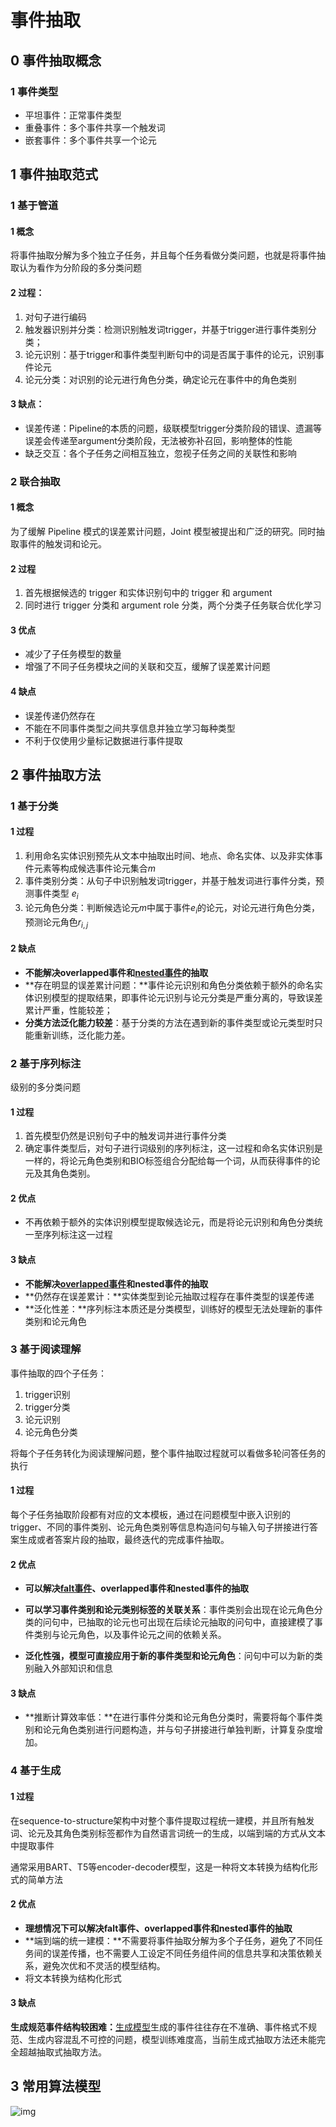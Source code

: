 # 事件抽取

## 0 事件抽取概念

### 1 事件类型

+ 平坦事件：正常事件类型
+ 重叠事件：多个事件共享一个触发词
+ 嵌套事件：多个事件共享一个论元

## 1 事件抽取范式

### 1 基于管道

#### 1 概念

将事件抽取分解为多个独立子任务，并且每个任务看做分类问题，也就是将事件抽取认为看作为分阶段的多分类问题

#### 2 过程：

1. 对句子进行编码
2. 触发器识别并分类：检测识别触发词trigger，并基于trigger进行事件类别分类；
3. 论元识别：基于trigger和事件类型判断句中的词是否属于事件的论元，识别事件论元
4. 论元分类：对识别的论元进行角色分类，确定论元在事件中的角色类别

#### 3 缺点：

+ 误差传递：Pipeline的本质的问题，级联模型trigger分类阶段的错误、遗漏等误差会传递至argument分类阶段，无法被弥补召回，影响整体的性能
+ 缺乏交互：各个子任务之间相互独立，忽视子任务之间的关联性和影响

### 2 联合抽取

#### 1 概念

为了缓解 Pipeline 模式的误差累计问题，Joint 模型被提出和广泛的研究。同时抽取事件的触发词和论元。

#### 2 过程

1. 首先根据候选的 trigger 和实体识别句中的 trigger 和 argument
2. 同时进行 trigger 分类和 argument role 分类，两个分类子任务联合优化学习

#### 3 优点

+ 减少了子任务模型的数量
+ 增强了不同子任务模块之间的关联和交互，缓解了误差累计问题

#### 4 缺点

+ 误差传递仍然存在
+ 不能在不同事件类型之间共享信息并独立学习每种类型
+ 不利于仅使用少量标记数据进行事件提取

## 2 事件抽取方法

### 1 基于分类

#### 1 过程

1. 利用命名实体识别预先从文本中抽取出时间、地点、命名实体、以及非实体事件元素等构成候选事件论元集合$m$
2. 事件类别分类：从句子中识别触发词trigger，并基于触发词进行事件分类，预测事件类型 $e_i$ 
3. 论元角色分类：判断候选论元$m$中属于事件$e_i$的论元，对论元进行角色分类，预测论元角色$r_{i,j}$

#### 2 缺点

+ **不能解决overlapped事件和[nested事件](https://www.zhihu.com/search?q=nested事件&search_source=Entity&hybrid_search_source=Entity&hybrid_search_extra={"sourceType"%3A"answer"%2C"sourceId"%3A2789717634})的抽取**
+ **存在明显的误差累计问题：**事件论元识别和角色分类依赖于额外的命名实体识别模型的提取结果，即事件论元识别与论元分类是严重分离的，导致误差累计严重，性能较差；
+ **分类方法泛化能力较差**：基于分类的方法在遇到新的事件类型或论元类型时只能重新训练，泛化能力差。

### 2 基于序列标注

级别的多分类问题

#### 1 过程

1. 首先模型仍然是识别句子中的触发词并进行事件分类
2. 确定事件类型后，对句子进行词级别的序列标注，这一过程和命名实体识别是一样的，将论元角色类别和BIO标签组合分配给每一个词，从而获得事件的论元及其角色类别。

#### 2 优点

+ 不再依赖于额外的实体识别模型提取候选论元，而是将论元识别和角色分类统一至序列标注这一过程

#### 3 缺点

- **不能解决[overlapped事件](https://www.zhihu.com/search?q=overlapped事件&search_source=Entity&hybrid_search_source=Entity&hybrid_search_extra={"sourceType"%3A"answer"%2C"sourceId"%3A2789717634})和nested事件的抽取**
- **仍然存在误差累计：**实体类型到论元抽取过程存在事件类型的误差传递
- **泛化性差：**序列标注本质还是分类模型，训练好的模型无法处理新的事件类别和论元角色

### 3 基于阅读理解

事件抽取的四个子任务：

1. trigger识别 
2. trigger分类 
3. 论元识别
4. 论元角色分类

将每个子任务转化为阅读理解问题，整个事件抽取过程就可以看做多轮问答任务的执行

#### 1 过程

每个子任务抽取阶段都有对应的文本模板，通过在问题模型中嵌入识别的trigger、不同的事件类别、论元角色类别等信息构造问句与输入句子拼接进行答案生成或者答案片段的抽取，最终迭代的完成事件抽取。

#### 2 优点

+ **可以解决[falt事件](https://www.zhihu.com/search?q=falt事件&search_source=Entity&hybrid_search_source=Entity&hybrid_search_extra={"sourceType"%3A"answer"%2C"sourceId"%3A2789717634})、overlapped事件和nested事件的抽取**

+ **可以学习事件类别和论元类别标签的关联关系**：事件类别会出现在论元角色分类的问句中，已抽取的论元也可出现在后续论元抽取的问句中，直接建模了事件类别与论元角色，以及事件论元之间的依赖关系。

+ **泛化性强，模型可直接应用于新的事件类型和论元角色**：问句中可以为新的类别融入外部知识和信息

#### 3 缺点

+ **推断计算效率低：**在进行事件分类和论元角色分类时，需要将每个事件类别和论元角色类别进行问题构造，并与句子拼接进行单独判断，计算复杂度增加。

### 4 基于生成

#### 1 过程

在sequence-to-structure架构中对整个事件提取过程统一建模，并且所有触发词、论元及其角色类别标签都作为自然语言词统一的生成，以端到端的方式从文本中提取事件

通常采用BART、T5等encoder-decoder模型，这是一种将文本转换为结构化形式的简单方法

#### 2 优点

- **理想情况下可以解决falt事件、overlapped事件和nested事件的抽取**
- **端到端的统一建模：**不需要将事件抽取分解为多个子任务，避免了不同任务间的误差传播，也不需要人工设定不同任务组件间的信息共享和决策依赖关系，避免次优和不灵活的模型结构。
- 将文本转换为结构化形式

#### 3 缺点

**生成规范事件结构较困难：**[生成模型](https://www.zhihu.com/search?q=生成模型&search_source=Entity&hybrid_search_source=Entity&hybrid_search_extra={"sourceType"%3A"answer"%2C"sourceId"%3A2789717634})生成的事件往往存在不准确、事件格式不规范、生成内容混乱不可控的问题，模型训练难度高，当前生成式抽取方法还未能完全超越抽取式抽取方法。

## 3 常用算法模型

![img](https://picx.zhimg.com/v2-1e21b3743e916dd73c8cb3217e0b28f1_r.jpg?source=2c26e567)